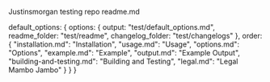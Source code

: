 
Justinsmorgan testing repo readme.md


  default_options: {
    options: {
      output: "test/default_options.md",
      readme_folder: "test/readme",
      changelog_folder: "test/changelogs"
    },
    order: {
      "installation.md": "Installation",
      "usage.md": "Usage",
      "options.md": "Options",
      "example.md": "Example",
      "output.md": "Example Output",
      "building-and-testing.md": "Building and Testing",
      "legal.md": "Legal Mambo Jambo"
    }
  }
}
